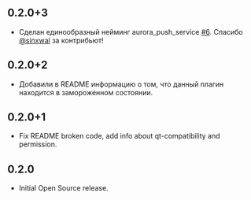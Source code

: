 ## 0.2.0+3
* Сделан единообразный нейминг aurora_push_service [#6](https://github.com/smmarty/aurora_flutter/pull/6).
Спасибо [@sinxwal](https://github.com/sinxwal) за контрибьют!

## 0.2.0+2
* Добавили в README информацию о том, что данный плагин находится в замороженном состоянии.

## 0.2.0+1

* Fix README broken code, add info about qt-сompatibility and permission.

## 0.2.0

* Initial Open Source release.

